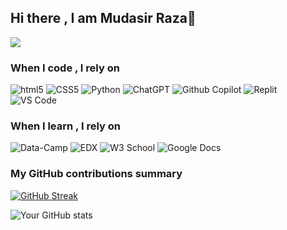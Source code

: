 ## Hi there , I am Mudasir Raza👋

![](https://komarev.com/ghpvc/?username=mudasir1144&color=brightgreen)

<h3>When I code , I rely on </h3>
<p>
  <img alt="html5" src="https://img.shields.io/badge/-HTML5-E34F26?style=flat-square&logo=html5&logoColor=white" />
  <img alt="CSS5" src="https://img.shields.io/badge/CSS3-1572B6?style=flat-square&logo=css3&logoColor=white"/>
  <img alt="Python" src="https://img.shields.io/badge/Python-FFD43B?style=for-the-badge&logo=python&logoColor=blue"/>
  <img alt="ChatGPT" src="https://img.shields.io/badge/ChatGPT-74aa9c?style=for-the-badge&logo=openai&logoColor=white"/>
  <img alt= "Github Copilot" src="https://img.shields.io/badge/github%20copilot-000000?style=for-the-badge&logo=githubcopilot&logoColor=white" />
   <img alt="Replit" src="https://img.shields.io/badge/replit-667881?style=for-the-badge&logo=replit&logoColor=white"/>
   <img alt="VS Code" src="https://img.shields.io/badge/VSCode-0078D4?style=for-the-badge&logo=visual%20studio%20code&logoColor=white"/>
</p>
<h3>When I learn , I rely on </h3>
  <p>
  <img alt="Data-Camp" src="https://img.shields.io/badge/Datacamp-05192D?style=for-the-badge&logo=datacamp&logoColor=65FF8F"/>
  <img alt="EDX" src ="https://img.shields.io/badge/Edx-193A3E?style=for-the-badge&logo=edx&logoColor=white"/>
  <img alt="W3 School" src="https://img.shields.io/badge/W3Schools-04AA6D?style=for-the-badge&logo=W3Schools&logoColor=white"/>
  <img alt="Google Docs" src="https://img.shields.io/badge/Google%20Docs-4285F4?style=for-the-badge&logo=google-docs&logoColor=white"/>
  </p>

<h3>My GitHub contributions summary</h3>

[![GitHub Streak](https://streak-stats.demolab.com/?user=Mudasir1144)](https://git.io/streak-stats)

![Your GitHub stats](https://github-readme-stats.vercel.app/api?username=mudasir1144&hide_border=true&show_icons=true&bg_color=151515&title_color=fb4362&icon_color=fb4362&text_bold=false&text_color=9e9e9e)

<!--
**mudasir1144/Mudasir1144** is a ✨ _special_ ✨ repository because its `README.md` (this file) appears on your GitHub profile.

Here are some ideas to get you started:

- 🔭 I’m currently working on ...
- 🌱 I’m currently learning ...
- 👯 I’m looking to collaborate on ...
- 🤔 I’m looking for help with ...
- 💬 Ask me about ...
- 📫 How to reach me: ...
- 😄 Pronouns: ...
- ⚡ Fun fact: ...
-->
